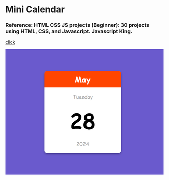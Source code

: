 # Mini Calendar

### Reference: HTML CSS JS projects (Beginner): 30 projects using HTML, CSS, and Javascript.  Javascript King.

[click](htmlpreview.github.io/?https://github.com/Sarah269/verbose-doodle/blob/main/MiniCalPage/MiniCalPage.html)

<img src="https://github.com/Sarah269/verbose-doodle/blob/main/MiniCalPage/MiniCalPage.png" height="400" />
